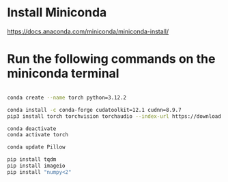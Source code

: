 # Install Miniconda

https://docs.anaconda.com/miniconda/miniconda-install/

# Run the following commands on the miniconda terminal

```bash

conda create --name torch python=3.12.2

conda install -c conda-forge cudatoolkit=12.1 cudnn=8.9.7
pip3 install torch torchvision torchaudio --index-url https://download.pytorch.org/whl/cu121

conda deactivate
conda activate torch

conda update Pillow

pip install tqdm
pip install imageio
pip install "numpy<2"

```